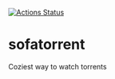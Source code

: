 [![Actions Status](https://github.com/javiergarciagonzalez/sofatorrent/workflows/Sofatorrent%20-%20Continuous%20Integration%20%7C%20Master/badge.svg)](https://github.com/javiergarciagonzalez/sofatorrent/workflows/Sofatorrent%20-%20Continuous%20Integration%20%7C%20Master/badge.svg)


# sofatorrent
Coziest way to watch torrents
